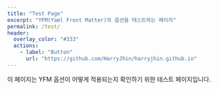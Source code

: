 ```yaml
---
title: "Test Page"
excerpt: "YFM(Yaml Front Matter)의 옵션을 테스트하는 페이지"
permalink: /test/
header:
  overlay_color: "#333"
  actions:
    - label: "Button"
      url: "https://github.com/HarryJhin/harryjhin.github.io"
---
```


이 페이지는 YFM 옵션이 어떻게 적용되는지 확인하기 위한 테스트 페이지입니다.
